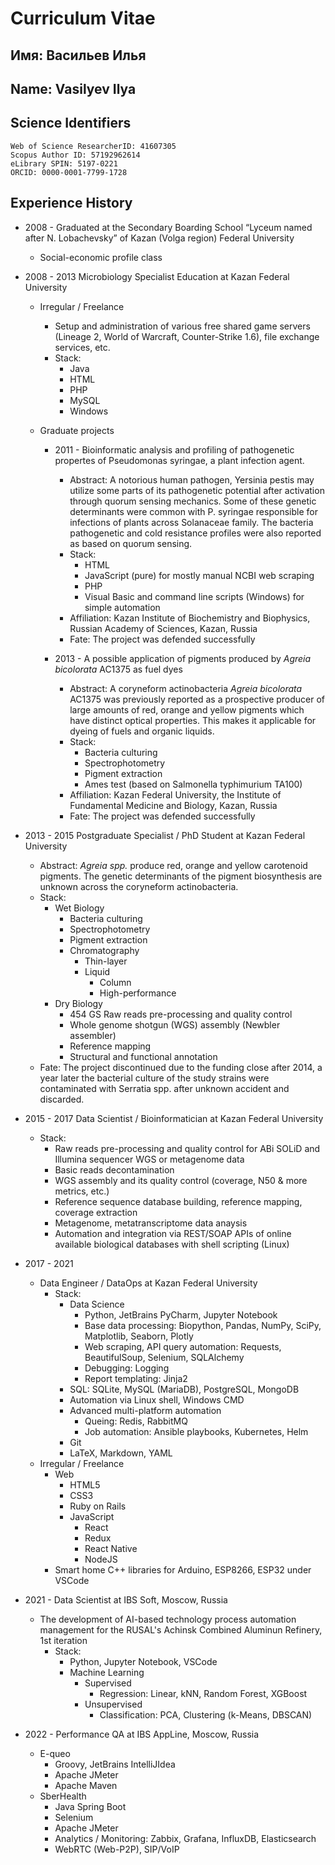 # Curriculum Vitae 

## Имя: Васильев Илья 

## Name: Vasilyev Ilya 

## Science Identifiers

```text
Web of Science ResearcherID: 41607305 
Scopus Author ID: 57192962614 
eLibrary SPIN: 5197-0221 
ORCID: 0000-0001-7799-1728 
```

## Experience History

* 2008 - Graduated at the Secondary Boarding School “Lyceum named after N. Lobachevsky” of Kazan (Volga region) Federal University
  * Social-economic profile class

* 2008 - 2013 Microbiology Specialist Education at Kazan Federal University
  * Irregular / Freelance
    * Setup and administration of various free shared game servers (Lineage 2, World of Warcraft, Counter-Strike 1.6), file exchange services, etc.
    * Stack: 
      * Java
      * HTML 
      * PHP
      * MySQL
      * Windows

  * Graduate projects
    * 2011 - Bioinformatic analysis and profiling of pathogenetic propertes of Pseudomonas syringae, a plant infection agent. 
      * Abstract: A notorious human pathogen, Yersinia pestis may utilize some parts of its pathogenetic potential after activation through quorum sensing mechanics. Some of these genetic determinants were common with P. syringae responsible for infections of plants across Solanaceae family. The bacteria pathogenetic and cold resistance profiles were also reported as based on quorum sensing. 
      * Stack: 
        * HTML
        * JavaScript (pure) for mostly manual NCBI web scraping
        * PHP
        * Visual Basic and command line scripts (Windows) for simple automation
      * Affiliation: Kazan Institute of Biochemistry and Biophysics, Russian Academy of Sciences, Kazan, Russia
      * Fate: The project was defended successfully

    * 2013 - A possible application of pigments produced by *Agreia bicolorata* AC1375 as fuel dyes
      * Abstract: A coryneform actinobacteria *Agreia bicolorata* AC1375 was previously reported as a prospective producer of large amounts of red, orange and yellow pigments which have distinct optical properties. This makes it applicable for dyeing of fuels and organic liquids. 
      * Stack: 
        * Bacteria culturing
        * Spectrophotometry
        * Pigment extraction
        * Ames test (based on Salmonella typhimurium TA100)
      * Affiliation: Kazan Federal University, the Institute of Fundamental Medicine and Biology, Kazan, Russia
      * Fate: The project was defended successfully

* 2013 - 2015 Postgraduate Specialist / PhD Student at Kazan Federal University
  * Abstract: *Agreia spp.* produce red, orange and yellow carotenoid pigments. The genetic determinants of the pigment biosynthesis are unknown across the coryneform actinobacteria. 
  * Stack: 
    * Wet Biology
      * Bacteria culturing
      * Spectrophotometry
      * Pigment extraction
      * Chromatography
        * Thin-layer
        * Liquid
          * Column
          * High-performance
    * Dry Biology 
      * 454 GS Raw reads pre-processing and quality control
      * Whole genome shotgun (WGS) assembly (Newbler assembler)
      * Reference mapping
      * Structural and functional annotation
  * Fate: The project discontinued due to the funding close after 2014, a year later the bacterial culture of the study strains were contaminated with Serratia spp. after unknown accident and discarded.

* 2015 - 2017 Data Scientist / Bioinformatician at Kazan Federal University
  * Stack:
    * Raw reads pre-processing and quality control for ABi SOLiD and Illumina sequencer WGS or metagenome data
    * Basic reads decontamination
    * WGS assembly and its quality control (coverage, N50 & more metrics, etc.)
    * Reference sequence database building, reference mapping, coverage extraction
    * Metagenome, metatranscriptome data anaysis
    * Automation and integration via REST/SOAP APIs of online available biological databases with shell scripting (Linux)

* 2017 - 2021
  * Data Engineer / DataOps at Kazan Federal University
    * Stack:
      * Data Science
        * Python, JetBrains PyCharm, Jupyter Notebook
        * Base data processing: Biopython, Pandas, NumPy, SciPy, Matplotlib, Seaborn, Plotly
        * Web scraping, API query automation: Requests, BeautifulSoup, Selenium, SQLAlchemy
        * Debugging: Logging
        * Report templating: Jinja2
      * SQL: SQLite, MySQL (MariaDB), PostgreSQL, MongoDB
      * Automation via Linux shell, Windows CMD 
      * Advanced multi-platform automation
        * Queing: Redis, RabbitMQ
        * Job automation: Ansible playbooks, Kubernetes, Helm
      * Git
      * LaTeX, Markdown, YAML
  * Irregular / Freelance
      * Web
        * HTML5
        * CSS3
        * Ruby on Rails
        * JavaScript
          * React
          * Redux
          * React Native
          * NodeJS
      * Smart home C++ libraries for Arduino, ESP8266, ESP32 under VSCode

* 2021 - Data Scientist at IBS Soft, Moscow, Russia
  * The development of AI-based technology process automation management for the RUSAL's Achinsk Combined Aluminun Refinery, 1st iteration
    * Stack:
      * Python, Jupyter Notebook, VSCode
      * Machine Learning
        * Supervised 
          * Regression: Linear, kNN, Random Forest, XGBoost
        * Unsupervised
          * Classification: PCA, Clustering (k-Means, DBSCAN)

* 2022 - Performance QA at IBS AppLine, Moscow, Russia
  * E-queo
    * Groovy, JetBrains IntelliJIdea
    * Apache JMeter
    * Apache Maven
  * SberHealth
    * Java Spring Boot
    * Selenium
    * Apache JMeter
    * Analytics / Monitoring: Zabbix, Grafana, InfluxDB, Elasticsearch
    * WebRTC (Web-P2P), SIP/VoIP
